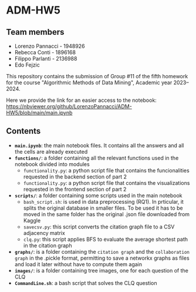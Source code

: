 # ADM-HW5

## Team members
* Lorenzo Pannacci - 1948926
* Rebecca Conti - 1896168
* Filippo Parlanti - 2136988
* Edo Fejzic

This repository contains the submission of Group #11 of the fifth homework for the course "Algorithmic Methods of Data Mining", Academic year 2023–2024.

Here we provide the link for an easier access to the notebook: https://nbviewer.org/github/LorenzoPannacci/ADM-HW5/blob/main/main.ipynb

## Contents

* __`main.ipynb`__: the main notebook files. It contains all the answers and all the cells are already executed
* __`functions/`__: a folder containing all the relevant functions used in the notebook divided into modules
  * `functionality.py`: a python script file that contains the funcionalities requested in the backend section of part 2
  * `functionality.py`: a python script file that contains the visualizations requested in the frontend section of part 2
* __`scripts/`__: a folder containing some scripts used in the main notebook
  * `bash_script.sh`: is used in data preprocessing (RQ1). In prticular, it splits the original database in smaller files. To be used it has to be moved in the same folder has the original .json file downloaded from Kaggle
  * `savecsv.py`: this script converts the citation graph file to a CSV adjacency matrix
  * `clq.py`: this script applies BFS to evaluate the average shortest path in the citation graph
* __`graphs/`__: is a folder containing the `citation graph` and the `collaboration graph` in the .pickle format, permitting to save a networkx graphs as files and load it later without have to compute them again
* __`images/`__:  is a folder containing tree images, one for each question of the CLQ
* __`CommandLine.sh`__: a bash script that solves the CLQ question